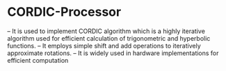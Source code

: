 # CORDIC-Processor
– It is used to implement CORDIC algorithm which is a highly iterative algorithm used for efficient calculation of trigonometric and hyperbolic functions. – It employs simple shift and add operations to iteratively approximate rotations. – It is widely used in hardware implementations for efficient computation
